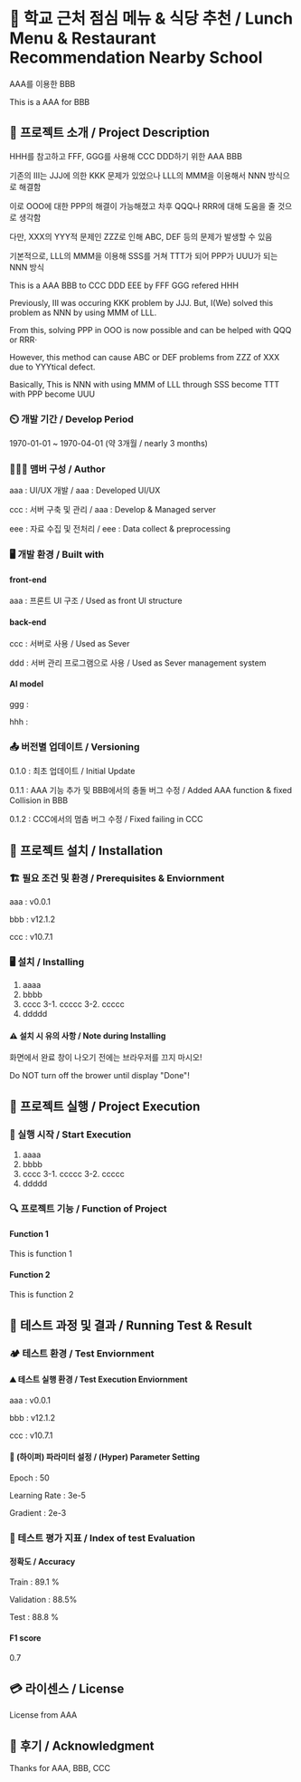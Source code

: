# 📛  학교 근처 점심 메뉴 & 식당 추천  / Lunch Menu & Restaurant Recommendation Nearby School
 AAA를 이용한 BBB
 
 This is a AAA for BBB

## 🧾 프로젝트 소개 / Project Description
 HHH를 참고하고 FFF, GGG를 사용해 CCC DDD하기 위한 AAA BBB

 
 기존의 III는 JJJ에 의한 KKK 문제가 있었으나 LLL의 MMM을 이용해서 NNN 방식으로 해결함

 
 이로 OOO에 대한 PPP의 해결이 가능해졌고 차후 QQQ나 RRR에 대해 도움을 줄 것으로 생각함

 
 다만, XXX의 YYY적 문제인 ZZZ로 인해 ABC, DEF 등의 문제가 발생할 수 있음

 
 기본적으로, LLL의 MMM을 이용해 SSS를 거쳐 TTT가 되어 PPP가 UUU가 되는 NNN 방식

 This is a AAA BBB to CCC DDD EEE by FFF GGG refered HHH

 
 Previously, III was occuring KKK problem by JJJ. But, I(We) solved this problem as NNN by using MMM of LLL. 
 
 From this, solving PPP in OOO is now possible and can be helped with QQQ or RRR·

 
 However, this method can cause ABC or DEF problems from ZZZ of XXX due to YYYtical defect.

 
 Basically, This is NNN with using MMM of LLL through SSS become TTT with PPP become UUU


### ⏲️ 개발 기간 / Develop Period
 1970-01-01 ~ 1970-04-01 (약 3개월 / nearly 3 months)

### 🧑‍🤝‍🧑 맴버 구성 / Author
 aaa : UI/UX 개발 / aaa : Developed UI/UX
 
 ccc : 서버 구축 및 관리 / aaa : Develop & Managed server
 
 eee : 자료 수집 및 전처리 / eee : Data collect & preprocessing

### 🖥️ 개발 환경 / Built with
#### front-end
 aaa : 프론트 UI 구조 / Used as front UI structure

#### back-end
 ccc : 서버로 사용 / Used as Sever
 
 ddd : 서버 관리 프로그램으로 사용 / Used as Sever management system

#### AI model
 ggg : 
 
 hhh : 

### 📤 버전별 업데이트 / Versioning
0.1.0 : 최초 업데이트 / Initial Update


0.1.1 : AAA 기능 추가 및 BBB에서의 충돌 버그 수정 / Added AAA function & fixed Collision in BBB


0.1.2 : CCC에서의 멈춤 버그 수정 / Fixed failing in CCC

## 🔌 프로젝트 설치 /  Installation
### 🏗️ 필요 조건 및 환경 / Prerequisites & Enviornment
aaa : v0.0.1


bbb : v12.1.2


ccc : v10.7.1

### 🖥️ 설치 / Installing
1. aaaa
2. bbbb
3. cccc
3-1. ccccc
3-2. ccccc
4. ddddd

#### ⚠️ 설치 시 유의 사항 / Note during Installing
화면에서 완료 창이 나오기 전에는 브라우저를 끄지 마시오!

Do NOT turn off the brower until display "Done"!

## 🏁 프로젝트 실행 / Project Execution
### 📣 실행 시작 / Start Execution
1. aaaa
2. bbbb
3. cccc
3-1. ccccc
3-2. ccccc
4. ddddd

### 🔍 프로젝트 기능 / Function of Project
#### Function 1
This is function 1

#### Function 2
This is function 2

## 📝 테스트 과정 및 결과 / Running Test & Result
### 🏕️ 테스트 환경 / Test Enviornment
#### ⛰️ 테스트 실행 환경 / Test Execution Enviornment
aaa : v0.0.1

bbb : v12.1.2

ccc : v10.7.1

#### 📌 (하이퍼) 파라미터 설정 / (Hyper) Parameter Setting
Epoch : 50


Learning Rate : 3e-5


Gradient : 2e-3

### 📐 테스트 평가 지표 / Index of test Evaluation 
#### 정확도 / Accuracy
Train : 89.1 %


Validation : 88.5%


Test : 88.8 %

#### F1 score
0.7

## 💳 라이센스 / License
License from AAA

## 🙇 후기 / Acknowledgment
Thanks for AAA, BBB, CCC


